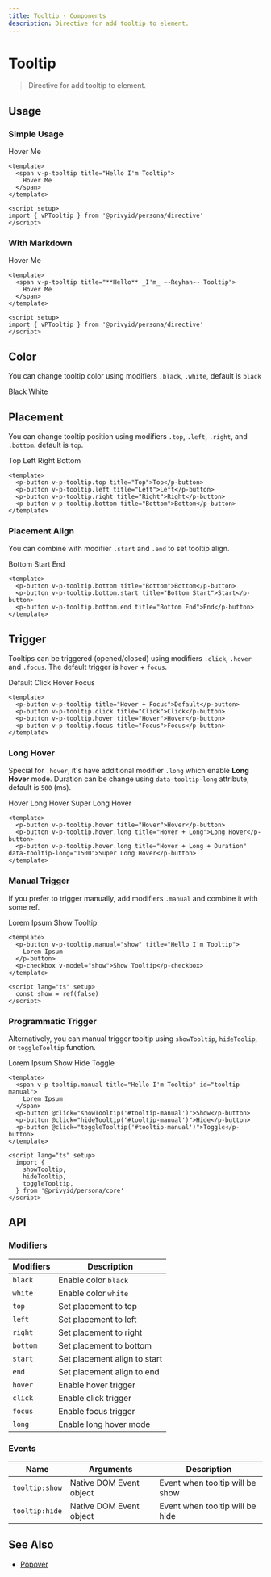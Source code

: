 ```yaml
---
title: Tooltip · Components
description: Directive for add tooltip to element.
---
```


<script setup lang="ts">
  import { vPTooltip } from '.'
  import pButton from '../button/Button.vue'
  import pCheckbox from '../checkbox/Checkbox.vue'
  import { ref } from 'vue-demi'
  import { showTooltip, hideTooltip, toggleTooltip } from '.'

  const show = ref(false)
</script>

# Tooltip

> Directive for add tooltip to element.

## Usage

### Simple Usage

<preview class="space-x-2">
  <span v-p-tooltip title="Hello I'm Tooltip">
    Hover Me
  </span>
</preview>

```vue
<template>
  <span v-p-tooltip title="Hello I'm Tooltip">
    Hover Me
  </span>
</template>

<script setup>
import { vPTooltip } from '@privyid/persona/directive'
</script>
```

### With Markdown

<preview >
  <span v-p-tooltip title="**Hello** _I'm_ ~~Reyhan~~ Tooltip">
    Hover Me
  </span>
</preview>

```vue
<template>
  <span v-p-tooltip title="**Hello** _I'm_ ~~Reyhan~~ Tooltip">
    Hover Me
  </span>
</template>

<script setup>
import { vPTooltip } from '@privyid/persona/directive'
</script>
```

## Color

You can change tooltip color using modifiers `.black`, `.white`, default is `black`

<preview class="space-x-2">
  <p-button v-p-tooltip.black title="Black">Black</p-button>
  <p-button v-p-tooltip.white title="White">White</p-button>
</preview>

## Placement

You can change tooltip position using modifiers `.top`, `.left`, `.right`, and `.bottom`. default is `top`.

<preview class="flex-col space-gap-2 md:flex-row">
  <p-button v-p-tooltip.top title="Top">Top</p-button>
  <p-button v-p-tooltip.left title="Left">Left</p-button>
  <p-button v-p-tooltip.right title="Right">Right</p-button>
  <p-button v-p-tooltip.bottom title="Bottom">Bottom</p-button>
</preview>

```vue
<template>
  <p-button v-p-tooltip.top title="Top">Top</p-button>
  <p-button v-p-tooltip.left title="Left">Left</p-button>
  <p-button v-p-tooltip.right title="Right">Right</p-button>
  <p-button v-p-tooltip.bottom title="Bottom">Bottom</p-button>
</template>
```

### Placement Align

You can combine with modifier `.start` and `.end` to set tooltip align.

<preview>
  <div class="flex flex-col space-gap-2 md:flex-row">
    <p-button v-p-tooltip.bottom title="Bottom">Bottom</p-button>
    <p-button v-p-tooltip.bottom.start title="Bottom Start">Start</p-button>
    <p-button v-p-tooltip.bottom.end title="Bottom End">End</p-button>
  </div>
</preview>

```vue
<template>
  <p-button v-p-tooltip.bottom title="Bottom">Bottom</p-button>
  <p-button v-p-tooltip.bottom.start title="Bottom Start">Start</p-button>
  <p-button v-p-tooltip.bottom.end title="Bottom End">End</p-button>
</template>
```

## Trigger

Tooltips can be triggered (opened/closed) using modifiers `.click`, `.hover` and `.focus`. The default trigger is `hover` + `focus`.

<preview>
  <div class="flex flex-col space-gap-2 md:flex-row">
    <p-button v-p-tooltip title="Hover + Focus">Default</p-button>
    <p-button v-p-tooltip.click title="Click">Click</p-button>
    <p-button v-p-tooltip.hover title="Hover">Hover</p-button>
    <p-button v-p-tooltip.focus title="Focus">Focus</p-button>
  </div>
</preview>

```vue
<template>
  <p-button v-p-tooltip title="Hover + Focus">Default</p-button>
  <p-button v-p-tooltip.click title="Click">Click</p-button>
  <p-button v-p-tooltip.hover title="Hover">Hover</p-button>
  <p-button v-p-tooltip.focus title="Focus">Focus</p-button>
</template>
```

### Long Hover

Special for `.hover`, it's have additional modifier `.long` which enable **Long Hover** mode.
Duration can be change using `data-tooltip-long` attribute, default is `500` (ms).

<preview>
  <div class="flex flex-col space-gap-2 md:flex-row">
    <p-button v-p-tooltip.hover title="Hover">Hover</p-button>
    <p-button v-p-tooltip.hover.long title="Hover + Long">Long Hover</p-button>
    <p-button v-p-tooltip.hover.long title="Hover + Long + Duration" data-tooltip-long="1500">Super Long Hover</p-button>
  </div>
</preview>

```vue
<template>
  <p-button v-p-tooltip.hover title="Hover">Hover</p-button>
  <p-button v-p-tooltip.hover.long title="Hover + Long">Long Hover</p-button>
  <p-button v-p-tooltip.hover.long title="Hover + Long + Duration" data-tooltip-long="1500">Super Long Hover</p-button>
</template>
```

### Manual Trigger

If you prefer to trigger manually, add modifiers `.manual` and combine it with some ref.

<preview class="flex flex-col space-gap-2 md:flex-row">
  <p-button v-p-tooltip.manual="show" title="Hello I'm Tooltip">
    Lorem Ipsum
  </p-button>
  <p-checkbox v-model="show">Show Tooltip</p-checkbox>
</preview>

```vue
<template>
  <p-button v-p-tooltip.manual="show" title="Hello I'm Tooltip">
    Lorem Ipsum
  </p-button>
  <p-checkbox v-model="show">Show Tooltip</p-checkbox>
</template>

<script lang="ts" setup>
  const show = ref(false)
</script>
```

### Programmatic Trigger

Alternatively, you can manual trigger tooltip using `showTooltip`, `hideToolip`, or `toggleTooltip` function.

<preview class="flex flex-col space-gap-2 md:flex-row">
  <span v-p-tooltip.manual title="Hello I'm Tooltip" id="tooltip-manual">
    Lorem Ipsum
  </span>
  <p-button @click="showTooltip('#tooltip-manual')">Show</p-button>
  <p-button @click="hideTooltip('#tooltip-manual')">Hide</p-button>
  <p-button @click="toggleTooltip('#tooltip-manual')">Toggle</p-button>
</preview>

```vue
<template>
  <span v-p-tooltip.manual title="Hello I'm Tooltip" id="tooltip-manual">
    Lorem Ipsum
  </span>
  <p-button @click="showTooltip('#tooltip-manual')">Show</p-button>
  <p-button @click="hideTooltip('#tooltip-manual')">Hide</p-button>
  <p-button @click="toggleTooltip('#tooltip-manual')">Toggle</p-button>
</template>

<script lang="ts" setup>
  import {
    showTooltip,
    hideTooltip,
    toggleTooltip,
  } from '@privyid/persona/core'
</script>
```

## API

### Modifiers

| Modifiers | Description                  |
|-----------|------------------------------|
| `black`   | Enable color `black`         |
| `white`   | Enable color `white`         |
| `top`     | Set placement to top         |
| `left`    | Set placement to left        |
| `right`   | Set placement to right       |
| `bottom`  | Set placement to bottom      |
| `start`   | Set placement align to start |
| `end`     | Set placement align to end   |
| `hover`   | Enable hover trigger         |
| `click`   | Enable click trigger         |
| `focus`   | Enable focus trigger         |
| `long`    | Enable long hover mode       |

### Events

| Name           | Arguments               | Description                     |
|----------------|-------------------------|---------------------------------|
| `tooltip:show` | Native DOM Event object | Event when tooltip will be show |
| `tooltip:hide` | Native DOM Event object | Event when tooltip will be hide |

## See Also

- [Popover](../popover/)
